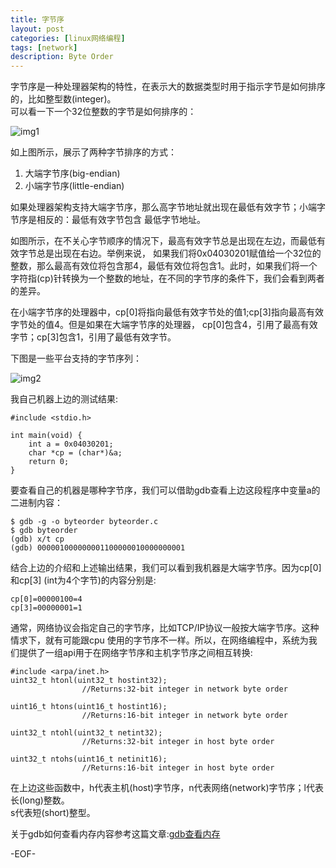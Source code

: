 ```yaml
---
title: 字节序
layout: post
categories: [linux网络编程]
tags: [network]
description: Byte Order
---
```


字节序是一种处理器架构的特性，在表示大的数据类型时用于指示字节是如何排序的，比如整型数(integer)。  
可以看一下一个32位整数的字节是如何排序的：  

![img1](https://raw.github.com/yuxingfirst/blog/gh-pages/_images/linux-network-program/byte-order-1.gif)  

如上图所示，展示了两种字节排序的方式：  

1. 大端字节序(big-endian)  
2. 小端字节序(little-endian)  

如果处理器架构支持大端字节序，那么高字节地址就出现在最低有效字节；小端字节序是相反的：最低有效字节包含
最低字节地址。  

如图所示，在不关心字节顺序的情况下，最高有效字节总是出现在左边，而最低有效字节总是出现在右边。举例来说，
如果我们将0x04030201赋值给一个32位的整数，那么最高有效位将包含那4，最低有效位将包含1。此时，如果我们将一个
字符指(cp)针转换为一个整数的地址，在不同的字节序的条件下，我们会看到两者的差异。  

在小端字节序的处理器中，cp[0]将指向最低有效字节处的值1;cp[3]指向最高有效字节处的值4。但是如果在大端字节序的处理器，
cp[0]包含4，引用了最高有效字节；cp[3]包含1，引用了最低有效字节。   

下图是一些平台支持的字节序列：   

![img2](https://raw.github.com/yuxingfirst/blog/gh-pages/_images/linux-network-program/byte-order-platforms.png)

我自己机器上边的测试结果:
	
	#include <stdio.h>

	int main(void) {
		int a = 0x04030201;
		char *cp = (char*)&a;
		return 0;
	}  

要查看自己的机器是哪种字节序，我们可以借助gdb查看上边这段程序中变量a的二进制内容：  

	$ gdb -g -o byteorder byteorder.c
	$ gdb byteorder
	(gdb) x/t cp
	(gdb) 000001000000001100000010000000001  

结合上边的介绍和上述输出结果，我们可以看到我机器是大端字节序。因为cp[0]和cp[3] (int为4个字节)的内容分别是:
	
	cp[0]=00000100=4  
  	cp[3]=00000001=1

通常，网络协议会指定自己的字节序，比如TCP/IP协议一般按大端字节序。这种情求下，就有可能跟cpu
使用的字节序不一样。所以，在网络编程中，系统为我们提供了一组api用于在网络字节序和主机字节序之间相互转换:  

	#include <arpa/inet.h>
	uint32_t htonl(uint32_t hostint32);
					//Returns:32-bit integer in network byte order

	uint16_t htons(uint16_t hostint16);
					//Returns:16-bit integer in network byte order

	uint32_t ntohl(uint32_t netint32);
					//Returns:32-bit integer in host byte order

	uint32_t ntohs(uint16_t netinit16);
					//Returns:16-bit integer in host byte order

在上边这些函数中，h代表主机(host)字节序，n代表网络(network)字节序；l代表长(long)整数。  
s代表短(short)整型。  

关于gdb如何查看内存内容参考这篇文章:[gdb查看内存](http://coderworm.com//c/2013/09/28/gdb.html)

-EOF-



